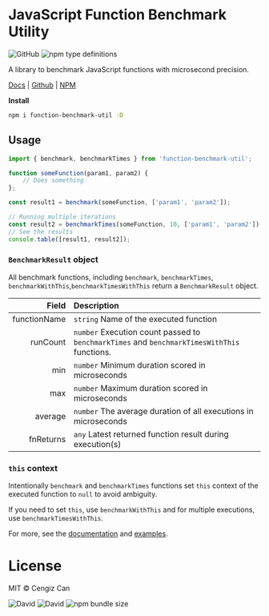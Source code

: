 # JavaScript Function Benchmark Utility
![GitHub](https://img.shields.io/github/license/cengizcan/function-benchmark-util?style=flat-square) ![npm type definitions](https://img.shields.io/npm/types/function-benchmark-util?style=flat-square)

A library to benchmark JavaScript functions with microsecond precision.

[Docs](https://cengizcan.github.io/function-benchmark-util/)  |  [Github](https://github.com/cengizcan/function-benchmark-util)  |  [NPM](https://www.npmjs.com/package/function-benchmark-util)

**Install**
```bash
npm i function-benchmark-util -D
```

## Usage
```javascript
import { benchmark, benchmarkTimes } from 'function-benchmark-util';

function someFunction(param1, param2) {
    // Does something
};

const result1 = benchmark(someFunction, ['param1', 'param2']);

// Running multiple iterations
const result2 = benchmarkTimes(someFunction, 10, ['param1', 'param2']);
// See the results
console.table([result1, result2]);
```
###  `BenchmarkResult` object
All benchmark functions, including `benchmark`, `benchmarkTimes`, `benchmarkWithThis`,`benchmarkTimesWithThis` return a `BenchmarkResult` object.

| Field | Description |
|------:|:------------|
| functionName |`string` Name of the executed function |
| runCount | `number` Execution count passed to `benchmarkTimes` and `benchmarkTimesWithThis` functions. |
| min | `number` Minimum duration scored in  microseconds |
| max | `number` Maximum duration scored in  microseconds |
| average | `number` The average duration of all executions in  microseconds |
| fnReturns | `any` Latest returned function result during execution(s) |

### `this` context
Intentionally `benchmark` and `benchmarkTimes` functions set `this` context of the executed function to `null` to avoid ambiguity.

If you need to set `this`, use `benchmarkWithThis` and for multiple executions, use `benchmarkTimesWithThis`.

For more, see the [documentation](https://cengizcan.github.io/function-benchmark-util/) and [examples](https://github.com/cengizcan/function-benchmark-util/blob/master/examples/index.js).

# License

MIT © Cengiz Can

![David](https://img.shields.io/david/cengizcan/function-benchmark-util?style=flat-square) ![David](https://img.shields.io/david/dev/cengizcan/function-benchmark-util?style=flat-square) ![npm bundle size](https://img.shields.io/bundlephobia/minzip/function-benchmark-util?style=flat-square)